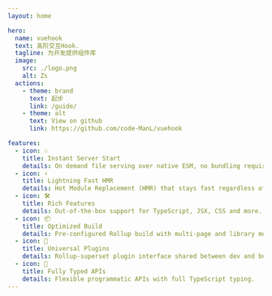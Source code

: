 ```yaml
---
layout: home

hero:
  name: vuehook
  text: 高阶交互Hook.
  tagline: 为开发提供组件库
  image:
    src: ./logo.png
    alt: Zs
  actions:
    - theme: brand
      text: 起步
      link: /guide/         
    - theme: alt
      text: View on github
      link: https://github.com/code-ManL/vuehook

features:
  - icon: 💡
    title: Instant Server Start
    details: On demand file serving over native ESM, no bundling required!
  - icon: ⚡️
    title: Lightning Fast HMR
    details: Hot Module Replacement (HMR) that stays fast regardless of app size.
  - icon: 🛠️
    title: Rich Features
    details: Out-of-the-box support for TypeScript, JSX, CSS and more.
  - icon: 📦
    title: Optimized Build
    details: Pre-configured Rollup build with multi-page and library mode support.
  - icon: 🔩
    title: Universal Plugins
    details: Rollup-superset plugin interface shared between dev and build.
  - icon: 🔑
    title: Fully Typed APIs
    details: Flexible programmatic APIs with full TypeScript typing.
---
```


